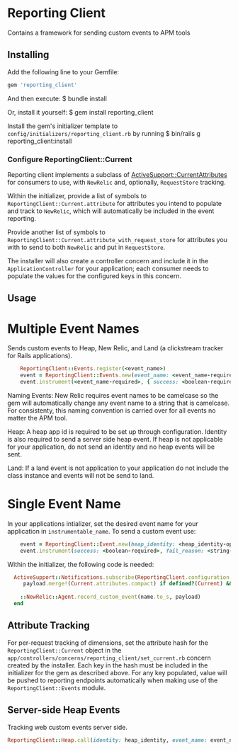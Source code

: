 # Reporting Client
 Contains a framework for sending custom events to APM tools

## Installing

Add the following line to your Gemfile:

```ruby
gem 'reporting_client'

```

And then execute:
  $ bundle install

Or, install it yourself:
    $ gem install reporting_client

Install the gem's initializer template to `config/initializers/reporting_client.rb` by running
  $ bin/rails g reporting_client:install

### Configure ReportingClient::Current

Reporting client implements a subclass of [ActiveSupport::CurrentAttributes](https://api.rubyonrails.org/classes/ActiveSupport/CurrentAttributes.html) for consumers to use, with `NewRelic` and, optionally, `RequestStore` tracking.

Within the initializer, provide a list of symbols to `ReportingClient::Current.attribute` for attributes you intend to populate and track to `NewRelic`, which will automatically be included in the event reporting.

Provide another list of symbols to `ReportingClient::Current.attribute_with_request_store` for attributes you with to send to both `NewRelic` and put in `RequestStore`.

The installer will also create a controller concern and include it in the `ApplicationController` for your application; each consumer needs to populate the values for the configured keys in this concern.

## Usage

# Multiple Event Names

Sends custom events to Heap, New Relic, and Land (a clickstream tracker for Rails applications).

```ruby
    ReportingClient::Events.register(<event_name>)
    event = ReportingClient::Events.new(event_name: <event_name-required>, heap_identity: <heap_identity-optional>, land: @land-optional )
    event.instrument(<event_name-required>, { success: <boolean-required>, fail_reason: <string-optional>, meta: <additional attributes-optional> })
```

Naming Events: New Relic requires event names to be camelcase so the gem will automatically change any event name to a string that is camelcase. For consistenty, this naming convention is carried over for all events no matter the APM tool.

Heap: A heap app id is required to be set up through configuration. Identity is also required to send a server side heap event. If heap is not applicable for your application, do not send an identity and no heap events will be sent.

Land: If a land event is not application to your application do not include the class instance and events will not be send to land.

# Single Event Name

In your applications intializer, set the desired event name for your application in `instrumentable_name`. To send a custom event use:

```ruby
    event = ReportingClient::Event.new(heap_identity: <heap_identity-optional>, land: @land-optional )
    event.instrument(success: <boolean-required>, fail_reason: <string-optional>, meta: <additional attributes-optional>)
```

Within the initializer, the following code is needed:

```ruby
  ActiveSupport::Notifications.subscribe(ReportingClient.configuration.instrumentable_name) do |name, _start, _finish, _id, payload|
     payload.merge!(Current.attributes.compact) if defined?(Current) && Current.attributes.present?
  
    ::NewRelic::Agent.record_custom_event(name.to_s, payload)
  end
```

## Attribute Tracking
For per-request tracking of dimensions, set the attribute hash for the `ReportingClient::Current` object in the `app/controllers/concerns/reporting_client/set_current.rb` concern created by the installer. Each key in the hash must be included in the initializer for the gem as described above. For any key populated, value will be pushed to reporting endpoints automatically when making use of the `ReportingClient::Events` module.

## Server-side Heap Events
Tracking web custom events server side.

```ruby
ReportingClient::Heap.call(identity: heap_identity, event_name: event_name, properties: data)

```



